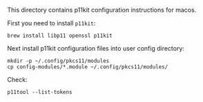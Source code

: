 This directory contains p11kit configuration instructions for macos.

First you need to install `p11kit`:

    brew install libp11 openssl p11kit

Next install p11kit configuration files into user config directory:

    mkdir -p ~/.config/pkcs11/modules
    cp config-modules/*.module ~/.config/pkcs11/modules/ 

Check:

    p11tool --list-tokens
